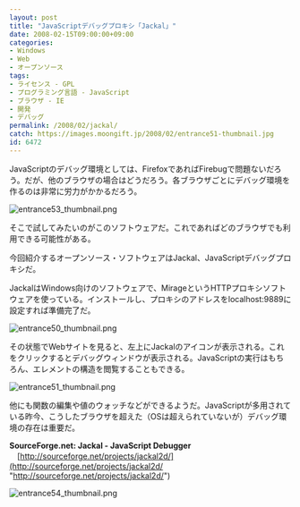 ```yaml
---
layout: post
title: "JavaScriptデバッグプロキシ「Jackal」"
date: 2008-02-15T09:00:00+09:00
categories:
- Windows
- Web
- オープンソース
tags: 
- ライセンス - GPL
- プログラミング言語 - JavaScript
- ブラウザ - IE
- 開発
- デバッグ
permalink: /2008/02/jackal/
catch: https://images.moongift.jp/2008/02/entrance51-thumbnail.jpg
id: 6472
---
```

JavaScriptのデバッグ環境としては、FirefoxであればFirebugで問題ないだろう。だが、他のブラウザの場合はどうだろう。各ブラウザごとにデバッグ環境を作るのは非常に労力がかかるだろう。   
  
 ![entrance53_thumbnail.png](https://images.moongift.jp/2008/02/entrance53-thumbnail.jpg)  
  
そこで試してみたいのがこのソフトウェアだ。これであればどのブラウザでも利用できる可能性がある。   
  
今回紹介するオープンソース・ソフトウェアはJackal、JavaScriptデバッグプロキシだ。   
  
<!--more-->  
  
JackalはWindows向けのソフトウェアで、MirageというHTTPプロキシソフトウェアを使っている。インストールし、プロキシのアドレスをlocalhost:9889に設定すれば準備完了だ。   
  
 ![entrance50_thumbnail.png](https://images.moongift.jp/2008/02/entrance50-thumbnail.jpg)  
  
その状態でWebサイトを見ると、左上にJackalのアイコンが表示される。これをクリックするとデバッグウィンドウが表示される。JavaScriptの実行はもちろん、エレメントの構造を閲覧することもできる。   
  
 ![entrance51_thumbnail.png](https://images.moongift.jp/2008/02/entrance51-thumbnail.jpg)  
  
他にも関数の編集や値のウォッチなどができるようだ。JavaScriptが多用されている昨今、こうしたブラウザを超えた（OSは超えられていないが）デバッグ環境の存在は重要だ。   
  
**SourceForge.net: Jackal - JavaScript Debugger**   
　[http://sourceforge.net/projects/jackal2d/](http://sourceforge.net/projects/jackal2d/ "http://sourceforge.net/projects/jackal2d/")  
  
 ![entrance54_thumbnail.png](https://images.moongift.jp/2008/02/entrance54-thumbnail.jpg)

